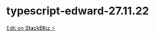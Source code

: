 # typescript-edward-27.11.22

[Edit on StackBlitz ⚡️](https://stackblitz.com/edit/typescript-fqvaft)